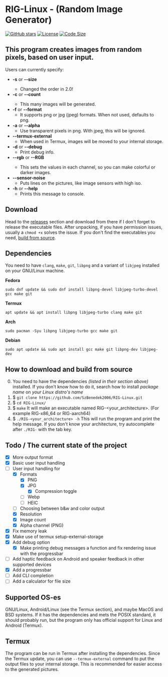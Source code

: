 # RIG-Linux - (Random Image Generator)
[![GitHub stars](https://img.shields.io/github/stars/SzBenedek2006/RIG-Linux.svg)](https://github.com/SzBenedek2006/RIG-Linux/stargazers)
 [![License](https://img.shields.io/github/license/SzBenedek2006/RIG-Linux.svg)](https://github.com/SzBenedek2006/RIG-Linux/blob/main/GPL-3.0) [![Code Size](https://img.shields.io/github/languages/code-size/SzBenedek2006/RIG-Linux.svg)](https://github.com/SzBenedek2006/RIG-Linux)


## This program creates images from random pixels, based on user input.
Users can currently specify:
- **-s** or **--size** <width height>
	- Changed the order in 2.0!
- **-c** or **--count** <number>
	- This many images will be generated.
- **-f** or **--format** <image format>
	- It supports png or jpg (jpeg) formats. When not used, defaults to png.
- **-a** or **--alpha**
    - Use transparent pixels in png. With jpeg, this will be ignored.
- **--termux-external**
	- When used in Termux, images will be moved to your internal storage.
- **-d** or **--debug**
	- Print debug info.
- **--rgb** or **--RGB** <RED GREEN BLUE>
	- This sets the values in each channel, so you can make colorful or darker images.
- **--sensor-noise**
	- Puts lines on the pictures, like image sensors with high iso.
- **-h** or **--help**
	- Prints this message to console.

## Download
Head to the [releases](https://github.com/SzBenedek2006/RIG-Linux/releases) section and download from there if I don't forget to release the executable files. After unpacking, if you have permission issues, usually a `chmod +x` solves the issue. If you don't find the executables you need, [build from source](https://github.com/SzBenedek2006/RIG-Linux?tab=readme-ov-file#how-to-download-and-build-from-source).


## Dependencies
You need to have `clang`, `make`, `git`, `libpng` and a variant of `libjpeg` installed on your GNU/Linux machine.

**Fedora**
```Fedora
sudo dnf update && sudo dnf install libpng-devel libjpeg-turbo-devel gcc make git
```

**Termux**
```Termux
apt update && apt install libpng libjpeg-turbo clang make git
```

**Arch**
```Arch
sudo pacman -Syu libpng libjpeg-turbo gcc make git
```

**Debian**
```Debian
sudo apt update && sudo apt install gcc make git libpng-dev libjpeg-dev
```


## How to download and build from source
0. You need to have the dependencies _(listed in their section above)_ installed. If you don't know how to do it, search how to install _*package name*_ on _*your Linux distro's name*_
1. $ `git clone https://github.com/SzBenedek2006/RIG-Linux.git`
2. $ `cd RIG-Linux/`
3. $ `make` It will make an executable named RIG-<your\_architecture>. (For example RIG-x86_64 or RIG-aarch64)
4. $ `./RIG-<your_architecture> -h` This will run the program and print the help message. If you don't know your architecture, try autocomplete after `./RIG-` with the tab key.


## Todo / The current state of the project
- [x] More output format
- [x] Basic user input handling
- [ ] User input handling for
  - [x] Formats
    - [x] PNG
    - [x] JPG
      - [x] Compression toggle
    - [ ] Webp
    - [ ] HEIC
  - [ ] Choosing between b&w and color output
  - [x] Resolution
  - [x] Image count
  - [x] Alpha channel (PNG)
- [x] Fix memory leak
- [x] Make use of termux setup-external-storage
- [x] Add debug option
  - [x] Make printing debug messages a function and fix rendering issue with the progressbar
- [ ] Add haptic feedback on Android and speaker feedback in other supported devices
- [x] Add a progressbar
- [ ] Add CLI completion
- [ ] Add a calculator for file size

## Supported OS-es
GNU/Linux, Android/Linux (see the Termux section), and maybe MacOS and BSD systems.
If it has the dependencies and mets the POSIX standard, it should probably run, but the program only has official support for Linux and Android (Termux).

## Termux
The program can be run in Termux after installing the dependencies.
Since the Termux update, you can use  `--termux-external` command to put the output files to your internal storage.
This is recommended for easier access to the generated pictures.
